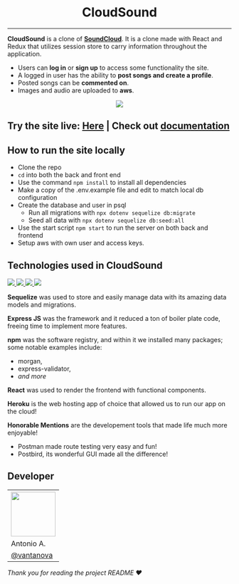 <h1 align="center">
CloudSound
</h1>


---

**CloudSound** is a clone of **[SoundCloud](https://www.soundcloud.com/)**.
It is a clone made with React and Redux that utilizes session store to carry information throughout
the application. 
* Users can **log in** or **sign up** to access some functionality the site.
* A logged in user has the ability to **post songs and create a profile**.
* Posted songs can be **commented on**.  
* Images and audio are uploaded to **aws**.

<p align="center">
<img src="https://user-images.githubusercontent.com/70561117/106428050-315deb80-641d-11eb-9f6a-4a18fc5ba099.PNG">
</p>

<h2>Try the site live: <a href=https://cloud-sound-react.herokuapp.com//>Here</a> <b>|</b> Check out <a href="https://github.com/vantanova/cloudsound/wiki">documentation</a></h2>

## How to run the site locally

- Clone the repo
- ```cd``` into both the back and front end
- Use the command ```npm install``` to install all dependencies 
- Make a copy of the .env.example file and edit to match local db configuration
- Create the database and user in psql
  * Run all migrations with ```npx dotenv sequelize db:migrate```
  * Seed all data with ```npx dotenv sequelize db:seed:all```
- Use the start script ```npm start``` to run the server on both back and frontend 
- Setup aws with own user and access keys. 

## Technologies used in CloudSound
<p align="left">
<a href="https://sequelize.org/">
<img src="https://img.shields.io/badge/Sequelize-v6.3.5-blue">
<a/>

<a href="https://expressjs.com/">
<img src="https://img.shields.io/badge/Express-v4.17.1-blue">
<a/>

<a href="https://reactjs.org/">  
<img src="https://img.shields.io/badge/React-v17.0.1-blue">
<a/>

<a href="https://www.heroku.com/">
<img src="https://img.shields.io/badge/Heroku-hosting-blue">
<a/>
</p>

**Sequelize** was used to store and easily manage data with its amazing 
data models and migrations.

**Express JS** was the framework and it reduced a ton of boiler plate 
code, freeing time to implement more features. 

**npm** was the software registry, and within it we installed many packages;
some notable examples include:
* morgan, 
* express-validator,
* *and more* 

**React** was used to render the frontend with functional components. 

**Heroku** is the web hosting app of choice that allowed us to 
run our app on the cloud! 

**Honorable Mentions** are the developement tools that made life 
much more enjoyable! 
* Postman made route testing very easy and fun!
* Postbird, its wonderful GUI made all the difference!

## Developer

<table style="width:100%">
  <tr>
    <th><a href="https://github.com/vantanova" rel="nofollow"><img src="https://avatars1.githubusercontent.com/u/70561117?s=460&u=85a68af6fc136866eb4f33ee657aeb751aba9935&v=4" height="auto" width="100"></a></th>
  </tr>
  <tr>
    <td>Antonio A.</td>

  </tr>
  <tr>
    <td><a href="https://github.com/vantanova">@vantanova</a></td>
  </tr>
</table>

<p> <i>Thank you for reading the project README ❤️</i> </p>

